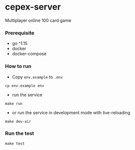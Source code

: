# cepex-server

Multiplayer online 100 card game

### Prerequisite

- go ^1.15
- docker
- docker-compose

### How to run

- Copy `env.example` to `.env`

```shell
cp env.example env
```

- run the service

```shell
make run
```

- or run the service in development mode with live-reloading

```shell
make dev-air
```

### Run the test

```shell
make test
```
